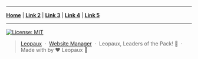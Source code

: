 ----

<p align="center">


<strong><a href="https://leopaux.github.io/web/">Home</a></strong>
|
<strong><a href="#link2">Link 2</a></strong>
|
<strong><a href="#link3">Link 3</a></strong>
|
<strong><a href="#link4">Link 4</a></strong>
|
<strong><a href="#link5">Link 5</a></strong>
 
</p>

----



[![License: MIT](https://img.shields.io/badge/License-MIT-yellow.svg)](https://opensource.org/licenses/MIT)

> [Leopaux](https://leopaux.github.com/web/) &nbsp;&middot;&nbsp;
> [Website Manager](https://github.com/CodyDaCoder) &nbsp;&middot;&nbsp;
> Leopaux, Leaders of the Pack! 🐺 &nbsp;&middot;&nbsp;
> Made with by ❤️ Leopaux 🐴
